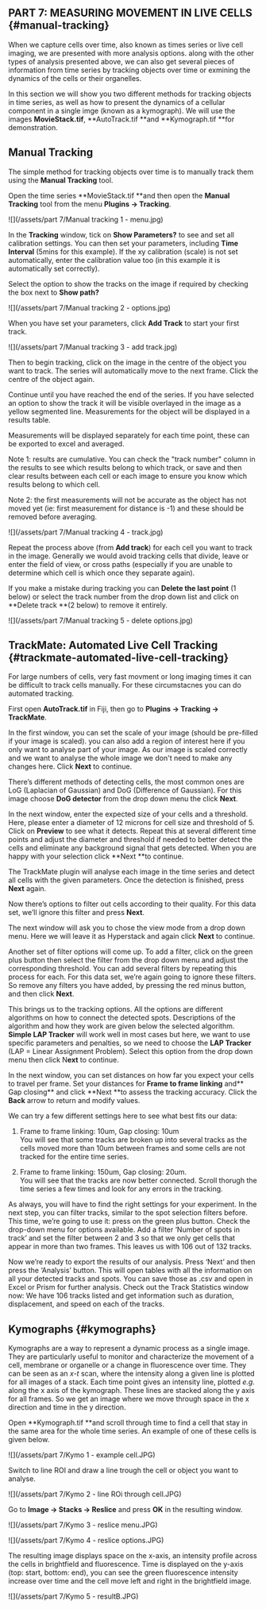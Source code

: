 ## PART 7: MEASURING MOVEMENT IN LIVE CELLS {#manual-tracking}

When we capture cells over time, also known as times series or live cell imaging, we are presented with more analysis options. along with the other types of analysis presented above, we can also get several pieces of information from time series by tracking objects over time or exmining the dynamics of the cells or their organelles.

In this section we will show you two different methods for tracking objects in time series, as well as how to present the dynamics of a cellular component in a single imge \(known as a kymograph\). We will use the images **MovieStack.tif**, **AutoTrack.tif **and **Kymograph.tif **for demonstration.

## Manual Tracking

The simple method for tracking objects over time is to manually track them using the **Manual Tracking** tool.

Open the time series **MovieStack.tif **and then open the **Manual Tracking** tool from the menu **Plugins -&gt; Tracking**.

![](/assets/part 7/Manual tracking 1 - menu.jpg)

In the **Tracking** window, tick on **Show Parameters?** to see and set all calibration settings. You can then set your parameters, including **Time Interval** \(5mins for this example\). If the xy calibration \(scale\) is not set automatically, enter the calibration value too \(in this example it is automatically set correctly\).

Select the option to show the tracks on the image if required by checking the box next to **Show path?**

![](/assets/part 7/Manual tracking 2 - options.jpg)

When you have set your parameters, click **Add Track** to start your first track.

![](/assets/part 7/Manual tracking 3 - add track.jpg)

Then to begin tracking, click on the image in the centre of the object you want to track. The series will automatically move to the next frame. Click the centre of the object again.

Continue until you have reached the end of the series. If you have selected an option to show the track it will be visible overlayed in the image as a yellow segmented line. Measurements for the object will be displayed in a results table.

Measurements will be displayed separately for each time point, these can be exported to excel and averaged.

Note 1: results are cumulative. You can check the "track number" column in the results to see which results belong to which track, or save and then clear results between each cell or each image to ensure you know which results belong to which cell.

Note 2: the first measurements will not be accurate as the object has not moved yet \(ie: first measurement for distance is -1\) and these should be removed before averaging.

![](/assets/part 7/Manual tracking 4 - track.jpg)

Repeat the process above \(from **Add track**\) for each cell you want to track in the image. Generally we would avoid tracking cells that divide, leave or enter the field of view, or cross paths \(especially if you are unable to determine which cell is which once they separate again\).

If you make a mistake during tracking you can **Delete the last point** \(1 below\) or select the track number from the drop down list and click on **Delete track **\(2 below\) to remove it entirely.

![](/assets/part 7/Manual tracking 5 - delete options.jpg)

## TrackMate: Automated Live Cell Tracking {#trackmate-automated-live-cell-tracking}

For large numbers of cells, very fast movment or long imaging times it can be difficult to track cells manually. For these circumstacnes you can do automated tracking.

First open **AutoTrack.tif** in Fiji, then go to **Plugins -&gt; Tracking -&gt; TrackMate**.

In the first window, you can set the scale of your image \(should be pre-filled if your image is scaled\). you can also add a region of interest here if you only want to analyse part of your image. As our image is scaled correctly and we want to analyse the whole image we don't need to make any changes here. Click **Next** to continue.

There’s different methods of detecting cells, the most common ones are LoG \(Laplacian of Gaussian\) and DoG \(Difference of Gaussian\). For this image choose **DoG detector** from the drop down menu the click **Next**.

In the next window, enter the expected size of your cells and a threshold. Here, please enter a diameter of 12 microns for cell size and threshold of 5. Click on **Preview** to see what it detects. Repeat this at several different time points and adjust the diameter and threshold if needed to better detect the cells and eliminate any background signal that gets detected. When you are happy with your selection click **Next **to continue.

The TrackMate plugin will analyse each image in the time series and detect all cells with the given parameters. Once the detection is finished, press **Next** again.

Now there’s options to filter out cells according to their quality. For this data set, we’ll ignore this filter and press **Next**.

The next window will ask you to chose the view mode from a drop down menu. Here we will leave it as Hyperstack and again click **Next** to continue.

Another set of filter options will come up. To add a filter, click on the green plus button then select the filter from the drop down menu and adjust the corresponding threshold. You can add several filters by repeating this process for each. For this data set, we’re again going to ignore these filters. So remove any filters you have added, by pressing the red minus button, and then click **Next**.

This brings us to the tracking options. All the options are different algorithms on how to connect the detected spots. Descriptions of the algorithm and how they work are given below the selected algorithm. **Simple LAP Tracker** will work well in most cases but here, we want to use specific parameters and penalties, so we need to choose the **LAP Tracker** \(LAP = Linear Assignment Problem\). Select this option from the drop down menu then click N**ext** to continue.

In the next window, you can set distances on how far you expect your cells to travel per frame. Set your distances for **Frame to frame linking** and** Gap closing**  and click **Next **to assess the tracking accuracy. Click the **Back** arrow to return and modify values.

We can try a few different settings here to see what best fits our data:

1. Frame to frame linking: 10um, Gap closing: 10um  
   You will see that some tracks are broken up into several tracks as the cells moved more than 10um between frames and some cells are not tracked for the entire time series.

2. Frame to frame linking: 150um, Gap closing: 20um.  
   You will see that the tracks are now better connected. Scroll thorugh the time series a few times and look for any errors in the tracking.

As always, you will have to find the right settings for your experiment. In the next step, you can filter tracks, similar to the spot selection filters before. This time, we’re going to use it: press on the green plus button. Check the drop-down menu for options available. Add a filter ‘Number of spots in track’ and set the filter between 2 and 3 so that we only get cells that appear in more than two frames. This leaves us with 106 out of 132 tracks.

Now we’re ready to export the results of our analysis. Press ‘Next’ and then press the ‘Analysis’ button. This will open tables with all the information on all your detected tracks and spots. You can save those as .csv and open in Excel or Prism for further analysis. Check out the Track Statistics window now: We have 106 tracks listed and get information such as duration, displacement, and speed on each of the tracks.

## Kymographs {#kymographs}

Kymographs are a way to represent a dynamic process as a single image. They are particularly useful to monitor and characterize the movement of a cell, membrane or organelle or a change in fluorescence over time. They can be seen as an _x-t_ scan, where the intensity along a given line is plotted for all images of a stack. Each time point gives an intensity line, plotted _e.g._ along the x axis of the kymograph. These lines are stacked along the y axis for all frames. So we get an image where we move through space in the x direction and time in the y direction.

Open **Kymograph.tif **and scroll through time to find a cell that stay in the same area for the whole time series. An example of one of these cells is given below.

![](/assets/part 7/Kymo 1 - example cell.JPG)

Switch to line ROI and draw a line trough the cell or object you want to analyse.

![](/assets/part 7/Kymo 2 - line ROi through cell.JPG)

Go to **Image -&gt; Stacks -&gt; Reslice** and press **OK** in the resulting window.

![](/assets/part 7/Kymo 3 - reslice menu.JPG)

![](/assets/part 7/Kymo 4 - reslice options.JPG)

The resulting image displays space on the x-axis, an intensity profile across the cells in brightfield and fluorescence. Time is displayed on the y-axis \(top: start, bottom: end\), you can see the green fluorescence intensity increase over time and the cell move left and right in the brightfield image.

![](/assets/part 7/Kymo 5 - resultB.JPG)

